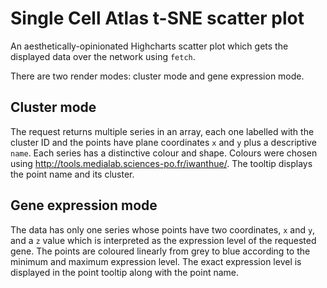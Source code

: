 # Single Cell Atlas t-SNE scatter plot

An aesthetically-opinionated Highcharts scatter plot which gets the displayed data over the network using `fetch`.

There are two render modes: cluster mode and gene expression mode.

## Cluster mode
The request returns multiple series in an array, each one labelled with the cluster ID and the points have plane coordinates `x` and `y` plus a descriptive `name`. Each series has a distinctive colour and shape. Colours were chosen using http://tools.medialab.sciences-po.fr/iwanthue/. The tooltip displays the point name and its cluster.  

## Gene expression mode
The  data has only one series whose points have two coordinates, `x` and `y`, and a `z` value which is interpreted as the expression level of the requested gene. The points are coloured linearly from grey to blue according to the minimum and maximum expression level. The exact expression level is displayed in the point tooltip along with the point name.